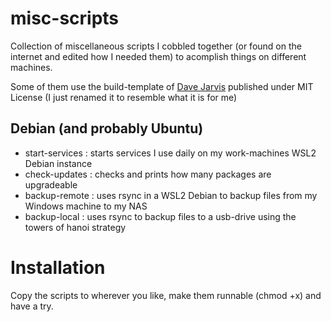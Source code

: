 # misc-scripts
Collection of miscellaneous scripts I cobbled together (or found on the internet and edited how I needed them) to acomplish things on different machines.

Some of them use the build-template of [Dave Jarvis](https://dave.autonoma.ca/) published under MIT License (I just renamed it to resemble what it is for me)

## Debian (and probably Ubuntu)
- start-services : starts services I use daily on my work-machines WSL2 Debian instance
- check-updates  : checks and prints how many packages are upgradeable
- backup-remote  : uses rsync in a WSL2 Debian to backup files from my Windows machine to my NAS
- backup-local   : uses rsync to backup files to a usb-drive using the towers of hanoi strategy

# Installation
Copy the scripts to wherever you like, make them runnable (chmod +x) and have a try.
